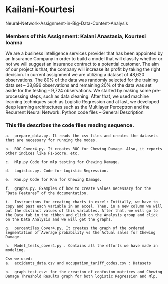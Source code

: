 # Kailani-Kourtesi
Neural-Network-Assignment-in-Big-Data-Content-Analysis

### Members of this Assignment: Kalani Anastasia, Kourtesi Ioanna
We are a business intelligence services provider that has been appointed by an Insurance Company in order to build a model that will classify whether or not we will  suggest an insurance contract to a potential customer. The aim of our project is that, the company will increase its profit by taking the right decision.
In current assignment we are utilizing a dataset of 48,620 observations. The 80% of the data was randomly selected for the training data set – 38,896 observations and remaining 20% of the data was set aside for the testing – 9,724 observations.
We started by making some pre-processing steps, such as data cleaning. After that, we used machine learning techniques such as Logistic Regression and at last, we developed deep learning architectures such as the Multilayer Perceptron and the Recurrent Neural Network.
Python code files – General Description
### This file describes the code files reading sequence. 
```
a.	prepare_data.py. It reads the csv files and creates the datasets that are necessary for running the modes.

b.	ROC_Cover4.py. It creates ROC for Chewing Damage. Also, it reports other indices like F1-Score, etc.

c.	Mlp.py Code for mlp testing for Chewing Damage.

d.	Logistic.py. Code for Logistic Regression.

e.	Rnn.py Code for Rnn for Chewing Damage.

f.	graphs.py. Examples of how to create values necessary for the “Data Features” of the documentation. 

i.	Instructions for creating charts in excel: Initially, we have to copy and past each variable in an excel. Then, in a new column we will put the distinct values of this variables. After that, we will go to the Data tab in the ribbon and click on the Analysis group and click on the Data Analysis and we will get the graphs.

g.	percentiles_Cover4.py. It creates the graph of the ordered segmentation of Average probability vs the Actual sales for Chewing Damage.

h.	Model_tests_cover4.py . Contains all the efforts we have made in modeling.

```
```
Csv we used:
a.	accidents_data.csv and occupation_tariff_codes.csv : Datasets

b.	graph test.csv: for the creation of confusion matrices and Chewing Damage Threshold Results graph for both logistic Regression and Mlp.

````
